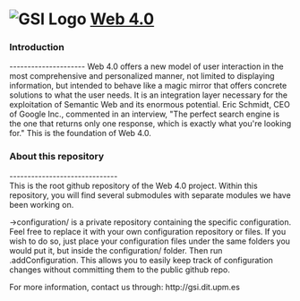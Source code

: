 ![GSI Logo](http://gsi.dit.upm.es/templates/jgsi/images/logo.png)
[Web 4.0](http://gsi.dit.upm.es)
==================================

<h3>Introduction</h3>
---------------------
Web 4.0 offers a new model of user interaction in the most comprehensive and personalized manner, not limited to displaying information, but intended to behave like a magic mirror that offers concrete solutions to what the user needs. It is an integration layer necessary for the exploitation of Semantic Web and its enormous potential. Eric Schmidt, CEO of Google Inc., commented in an interview, "The perfect search engine is the one that returns only one response, which is exactly what you're looking for." This is the foundation of Web 4.0.

<h3>About this repository</h3>
------------------------------
<div>
This is the root github repository of the Web 4.0 project. Within this repository, you will find several submodules with separate modules we have been working on.

->configuration/ is a private repository containing the specific configuration. Feel free to replace it with your own configuration repository or files. If you wish to do so, just place your configuration files under the same folders you would put it, but inside the configuration/ folder. Then run .addConfiguration. This allows you to easily keep track of configuration changes without committing them to the public github repo.
</div>

<div>
For more information, contact us through: http://gsi.dit.upm.es
</div>

